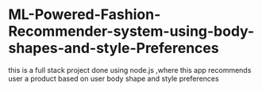 # ML-Powered-Fashion-Recommender-system-using-body-shapes-and-style-Preferences
this is a full stack project done using node.js ,where this app recommends user a product based on user body shape and style preferences
